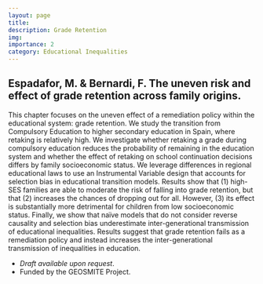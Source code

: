 ```yaml
---
layout: page
title:  
description: Grade Retention
img:
importance: 2
category: Educational Inequalities
---
```

## Espadafor, M. & Bernardi, F. The uneven risk and effect of grade retention across family origins.

This chapter focuses on the uneven effect of a remediation policy within the educational system: grade retention. We study the transition from Compulsory Education to higher secondary education in Spain, where retaking is relatively high. We investigate whether retaking a grade during compulsory education reduces the probability of remaining in the education system and whether the effect of retaking on school continuation decisions differs by family socioeconomic status. We leverage differences in regional educational laws to use an Instrumental Variable design that accounts for selection bias in educational transition models. Results show that (1) high-SES families are able to moderate the risk of falling into grade retention, but that (2) increases the chances of dropping out for all. However, (3) its effect is substantially more detrimental for children from low socioeconomic status. Finally, we show that naïve models that do not consider reverse causality and selection bias underestimate inter-generational transmission of educational inequalities. Results suggest that grade retention fails as a remediation policy and instead increases the inter-generational transmission of inequalities in education. 

- <i>Draft available upon request</i>. 
- Funded by the GEOSMITE Project.